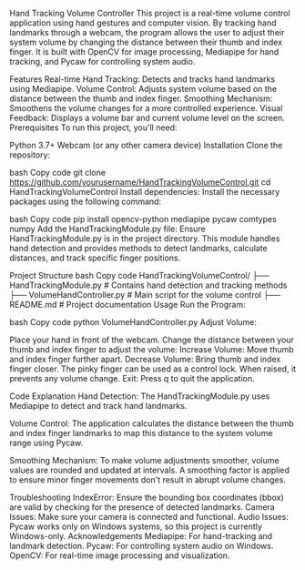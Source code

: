 
Hand Tracking Volume Controller
This project is a real-time volume control application using hand gestures and computer vision. By tracking hand landmarks through a webcam, the program allows the user to adjust their system volume by changing the distance between their thumb and index finger. It is built with OpenCV for image processing, Mediapipe for hand tracking, and Pycaw for controlling system audio.

Features
Real-time Hand Tracking: Detects and tracks hand landmarks using Mediapipe.
Volume Control: Adjusts system volume based on the distance between the thumb and index finger.
Smoothing Mechanism: Smoothens the volume changes for a more controlled experience.
Visual Feedback: Displays a volume bar and current volume level on the screen.
Prerequisites
To run this project, you'll need:

Python 3.7+
Webcam (or any other camera device)
Installation
Clone the repository:

bash
Copy code
git clone https://github.com/yourusername/HandTrackingVolumeControl.git
cd HandTrackingVolumeControl
Install dependencies: Install the necessary packages using the following command:

bash
Copy code
pip install opencv-python mediapipe pycaw comtypes numpy
Add the HandTrackingModule.py file: Ensure HandTrackingModule.py is in the project directory. This module handles hand detection and provides methods to detect landmarks, calculate distances, and track specific finger positions.

Project Structure
bash
Copy code
HandTrackingVolumeControl/
├── HandTrackingModule.py       # Contains hand detection and tracking methods
├── VolumeHandController.py     # Main script for the volume control
├── README.md                   # Project documentation
Usage
Run the Program:

bash
Copy code
python VolumeHandController.py
Adjust Volume:

Place your hand in front of the webcam.
Change the distance between your thumb and index finger to adjust the volume:
Increase Volume: Move thumb and index finger further apart.
Decrease Volume: Bring thumb and index finger closer.
The pinky finger can be used as a control lock. When raised, it prevents any volume change.
Exit: Press q to quit the application.

Code Explanation
Hand Detection: The HandTrackingModule.py uses Mediapipe to detect and track hand landmarks.

Volume Control: The application calculates the distance between the thumb and index finger landmarks to map this distance to the system volume range using Pycaw.

Smoothing Mechanism: To make volume adjustments smoother, volume values are rounded and updated at intervals. A smoothing factor is applied to ensure minor finger movements don't result in abrupt volume changes.

Troubleshooting
IndexError: Ensure the bounding box coordinates (bbox) are valid by checking for the presence of detected landmarks.
Camera Issues: Make sure your camera is connected and functional.
Audio Issues: Pycaw works only on Windows systems, so this project is currently Windows-only.
Acknowledgements
Mediapipe: For hand-tracking and landmark detection.
Pycaw: For controlling system audio on Windows.
OpenCV: For real-time image processing and visualization.